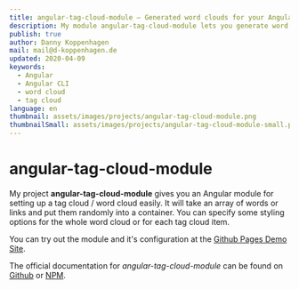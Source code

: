 ```yaml
---
title: angular-tag-cloud-module — Generated word clouds for your Angular app
description: My module angular-tag-cloud-module lets you generate word clouds / tag clouds for your Angular app
publish: true
author: Danny Koppenhagen
mail: mail@d-koppenhagen.de
updated: 2020-04-09
keywords:
  - Angular
  - Angular CLI
  - word cloud
  - tag cloud
language: en
thumbnail: assets/images/projects/angular-tag-cloud-module.png
thumbnailSmall: assets/images/projects/angular-tag-cloud-module-small.png
---
```


# angular-tag-cloud-module

My project **angular-tag-cloud-module** gives you an Angular module for setting up a tag cloud / word cloud easily.
It will take an array of words or links and put them randomly into a container.
You can specify some styling options for the whole word cloud or for each tag cloud item.

You can try out the module and it's configuration at the [Github Pages Demo Site](https://d-koppenhagen.github.io/angular-tag-cloud-module).

The official documentation for _angular-tag-cloud-module_ can be found on [Github](https://github.com/d-koppenhagen/angular-tag-cloud-module) or [NPM](https://www.npmjs.com/package/angular-tag-cloud-module).